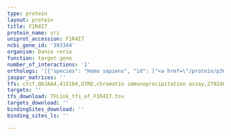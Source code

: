 ```yaml
---
type: protein
layout: protein
title: F1R4I7
protein_name: sri
uniprot_accession: F1R4I7
ncbi_gene_id: '393344'
organism: Danio rerio
function: target gene
number_of_interactions: '1'
orthologs: '[{"species": "Homo sapiens", "id": ["<a href=\"/protein/p30626\">P30626</a>"]}, {"species": "Mus musculus", "id": ["<a href=\"/protein/q6p069\">Q6P069</a>"]}, {"species": "Rattus norvegicus", "id": ["<a href=\"/protein/b0bnj1\">B0BNJ1</a>"]}]'
jaspar_matrices: ''
tfs: ctcf,Q6JAA4,415104,GTRD,chromatin immunoprecipitation assay,27924024%5Buid%5D,No
targets: ''
tfs_download: TFLink_tfs_of_F1R4I7.tsv
targets_download: ''
bindingSites_download: ''
binding_sites_ls: ''

---
```

